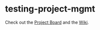 # testing-project-mgmt

Check out the [Project Board](https://github.com/pronouncedJerry/design-ops/projects) and the [Wiki](https://github.com/pronouncedJerry/design-ops/wiki).
